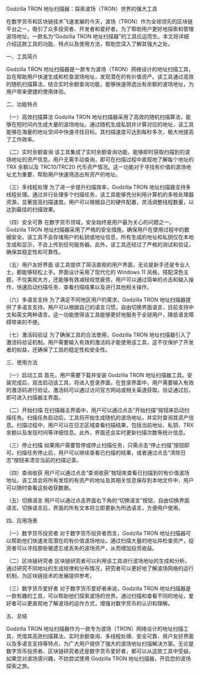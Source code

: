 Godzilla TRON 地址扫描器：探索波场（TRON）世界的强大工具

在数字货币和区块链技术飞速发展的今天，波场（TRON）作为全球领先的区块链平台之一，吸引了众多投资者、开发者和爱好者。为了帮助用户更好地探索和管理波场地址，一款名为“Godzilla TRON 地址扫描器”的工具应运而生。本文将详细介绍这款工具的功能、特点以及使用方法，帮助您深入了解其强大之处。


一、工具简介

Godzilla TRON 地址扫描器是一款专为波场（TRON）网络设计的地址扫描工具，旨在帮助用户快速生成和检查波场地址，发现潜在的有价值资产。该工具通过高效的随机扫描算法，结合实时余额查询功能，能够快速筛选出有余额的波场地址，为用户带来便捷的使用体验。


二、功能特点


（一）高效扫描算法
Godzilla TRON 地址扫描器采用了高效的随机扫描算法，能够在短时间内生成大量的波场地址。通过随机生成私钥并计算对应的地址，该工具能够在海量的地址空间中快速寻找目标。其扫描速度可达到每秒多次，极大地提高了工作效率。


（二）实时余额查询
该工具集成了实时余额查询功能，能够即时获取扫描到的波场地址的资产信息。用户无需手动查询，即可在扫描过程中直观地了解每个地址的 TRX 余额以及 TRC10/TRC20 代币资产情况。这一功能对于寻找有价值的波场地址尤为重要，帮助用户快速筛选出有资产的地址。


（三）多线程处理
为了进一步提升扫描效率，Godzilla TRON 地址扫描器支持多线程处理。通过并行处理多个扫描任务，该工具能够充分利用计算机的多核处理器资源，显著提高扫描速度。用户可以根据自己的硬件配置，灵活调整线程数量，以达到最佳的扫描效果。


（四）安全可靠
在数字货币领域，安全始终是用户最为关心的问题之一。Godzilla TRON 地址扫描器采用了严格的安全措施，确保用户在使用过程中的数据安全。该工具不会存储用户的私钥或地址信息，所有生成的地址和私钥仅在本地生成和显示，不会上传到任何服务器。此外，该工具还经过了严格的测试和验证，确保其稳定性和可靠性。


（五）用户友好界面
该工具提供了简洁直观的用户界面，无论是新手还是专业人士，都能够轻松上手。界面设计采用了现代化的 Windows 11 风格，搭配深色主题，不仅美观大方，还能够有效减轻视觉疲劳。用户可以通过简单的点击和输入操作，快速启动扫描任务、查看扫描结果以及进行其他相关操作。


（六）多语言支持
为了满足不同地区用户的需求，Godzilla TRON 地址扫描器提供了多语言支持。用户可以根据自己的语言习惯，自由切换界面语言，目前支持中文和英文两种语言。这一功能使得该工具能够更好地服务于全球用户，降低语言障碍带来的不便。


（七）激活码验证
为了确保工具的合法使用，Godzilla TRON 地址扫描器引入了激活码验证机制。用户需要输入有效的激活码才能使用该工具，这不仅保护了开发者的权益，还确保了工具的稳定性和安全性。


三、使用方法


（一）启动工具
首先，用户需要下载并安装 Godzilla TRON 地址扫描器工具。安装完成后，双击启动该工具，将进入登录界面。在登录界面中，用户需要输入有效的激活码进行验证。激活码可以通过访问官方网站或相关渠道获取。验证通过后，即可进入扫描器主界面。


（二）开始扫描
在扫描器主界面中，用户可以通过点击“开始扫描”按钮来启动扫描任务。扫描任务启动后，工具将开始生成随机的波场地址，并实时查询其资产信息。扫描过程中，用户可以在日志区域查看扫描结果，包括当前地址、私钥、TRX 余额以及发现时间等详细信息。此外，界面还会实时更新扫描次数等统计信息。


（三）停止扫描
如果用户需要暂停或停止扫描任务，只需点击“停止扫描”按钮即可。扫描任务停止后，用户可以继续查看已扫描的结果，或者通过点击“清除日志”按钮来清空当前的扫描记录。


（四）查询收获
用户可以通过点击“查询收获”按钮来查看已扫描到的有价值波场地址。该工具会将所有发现的有资产的地址及其相关信息保存到本地文件中，用户可以随时查看这些收获数据。


（五）切换语言
用户可以通过点击界面右下角的“切换语言”按钮，自由切换界面语言。切换语言后，界面的所有文本将立即更新为所选语言，方便用户使用。


四、应用场景


（一）数字货币投资者
对于数字货币投资者而言，Godzilla TRON 地址扫描器可以帮助他们快速发现潜在的有价值波场地址。通过扫描大量的地址并检查资产，投资者可以寻找那些被遗忘或丢失的波场资产，从而增加投资收益。


（二）区块链研究者
区块链研究者可以利用该工具进行波场地址的生成和分析。通过研究不同地址的生成规律和分布情况，研究者可以更好地了解波场网络的运行机制，为区块链技术的发展提供参考。


（三）数字货币爱好者
对于数字货币爱好者来说，Godzilla TRON 地址扫描器是一款有趣的工具，可以帮助他们探索波场的世界。通过扫描和查看不同的地址，爱好者可以更直观地了解波场的运作方式，增强对数字货币的认识和理解。


五、总结

Godzilla TRON 地址扫描器作为一款专为波场（TRON）网络设计的地址扫描工具，凭借其高效扫描算法、实时余额查询、多线程处理、安全可靠、用户友好界面以及多语言支持等特点，为广大用户提供了强大的波场地址扫描解决方案。无论是数字货币投资者、区块链研究者还是数字货币爱好者，都可以从这款工具中受益。如果您对波场感兴趣，不妨尝试使用 Godzilla TRON 地址扫描器，开启您的波场探索之旅。

